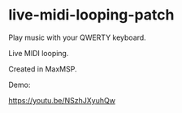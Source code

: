 # live-midi-looping-patch

Play music with your QWERTY keyboard.

Live MIDI looping.

Created in MaxMSP.

Demo:

https://youtu.be/NSzhJXyuhQw
